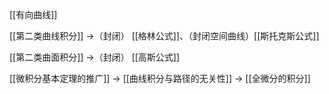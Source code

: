 ---
---

[[有向曲线]]

[[第二类曲线积分]] ->（封闭） [[格林公式]]、（封闭空间曲线）[[斯托克斯公式]]

[[第二类曲面积分]] ->（封闭） [[高斯公式]]

[[微积分基本定理的推广]] -> [[曲线积分与路径的无关性]] -> [[全微分的积分]]
